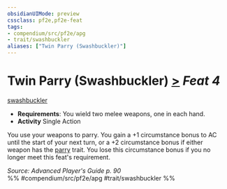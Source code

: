 ```yaml
---
obsidianUIMode: preview
cssclass: pf2e,pf2e-feat
tags:
- compendium/src/pf2e/apg
- trait/swashbuckler
aliases: ["Twin Parry (Swashbuckler)"]
---
```

# Twin Parry (Swashbuckler)  [>](rules/core-rulebook/chapter-9-playing-the-game.md#Actions "Single Action") *Feat 4*  
[swashbuckler](rules/traits/swashbuckler-apg.md "Swashbuckler Class Trait")  

- **Requirements**: You wield two melee weapons, one in each hand.
- **Activity** Single Action

You use your weapons to parry. You gain a +1 circumstance bonus to AC until the start of your next turn, or a +2 circumstance bonus if either weapon has the [parry](rules/traits/parry.md "Parry Weapon Trait") trait. You lose this circumstance bonus if you no longer meet this feat's requirement.

*Source: Advanced Player's Guide p. 90*  
%% #compendium/src/pf2e/apg #trait/swashbuckler %%